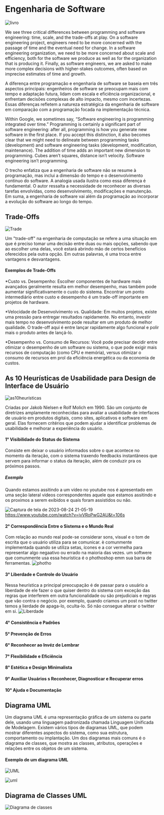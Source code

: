 # Engenharia de Software

![livro](https://user-images.githubusercontent.com/126684518/263099934-429a9f0b-ff99-41f7-9af2-7dba9a9fd3ff.jpeg)

We see three critical differences between programming and software engineering: time, scale, and the trade-offs at play. On a software engineering project, engineers need to be more concerned with the passage of time and the eventual need for change. In a software engineering organization, we need to be more concerned about scale and efficiency, both for the software we produce as well as for the organization that is producing it. Finally, as software engineers, we are asked to make more complex decisions with higher-stakes outcomes, often based on imprecise estimates of time and growth.



A diferença entre programação e engenharia de software se baseia em três aspectos principais: engenheiros de software se preocupam mais com tempo e adaptação futura, lidam com escala e eficiência organizacional, e enfrentam decisões complexas de alto impacto, mesmo com incertezas. Essas diferenças refletem a natureza estratégica da engenharia de software em comparação com a programação focada na implementação técnica.

Within Google, we sometimes say, “Software engineering is programming integrated over time.” Programming is certainly a significant part of software engineering: after all, programming is how you generate new software in the first place. If you accept this distinction, it also becomes clear that we might need to delineate between programming tasks (development) and software engineering tasks (development, modification, maintenance). The addition of time adds an important new dimension to programming. Cubes aren’t squares, distance isn’t velocity. Software engineering isn’t programming.


O trecho enfatiza que a engenharia de software não se resume à programação, mas inclui a dimensão do tempo e o desenvolvimento contínuo do software. A analogia usada ilustra como essa diferença é fundamental. O autor ressalta a necessidade de reconhecer as diversas tarefas envolvidas, como desenvolvimento, modificações e manutenção. Em suma, a engenharia de software vai além da programação ao incorporar a evolução do software ao longo do tempo.

## Trade-Offs

![Trade](https://github.com/PauloCruz34/bertoti/assets/126684518/79075aa8-ab25-4373-b6dd-8057005206df)

Um "trade-off" na engenharia de computação se refere a uma situação em que é preciso tomar uma decisão entre duas ou mais opções, sabendo que ao escolher uma delas, você estará abrindo mão de certos benefícios oferecidos pela outra opção. Em outras palavras, é uma troca entre vantagens e desvantagens.

#### Exemplos de Trade-Offs


*Custo vs. Desempenho: Escolher componentes de hardware mais avançados geralmente resulta em melhor desempenho, mas também pode aumentar significativamente o custo do sistema. Encontrar um ponto intermediário entre custo e desempenho é um trade-off importante em projetos de hardware.

*Velocidade de Desenvolvimento vs. Qualidade: Em muitos projetos, existe uma pressão para entregar resultados rapidamente. No entanto, investir mais tempo no desenvolvimento pode resultar em um produto de melhor qualidade. O trade-off aqui é entre lançar rapidamente algo funcional e polir mais o produto antes de lançá-lo.

*Desempenho vs. Consumo de Recursos: Você pode precisar decidir entre otimizar o desempenho de um software ou sistema, o que pode exigir mais recursos de computação (como CPU e memória), versus otimizar o consumo de recursos em prol da eficiência energética ou da economia de custos.

## As 10 Heurísticas de Usabilidade para Design de Interface de Usuário

![as10heurísticas](https://user-images.githubusercontent.com/126684518/263132546-d2e2fecb-1ffd-4688-b04c-8315b686b50f.png)

Criadas por Jakob Nielsen e Rolf Molich em 1990. São um conjunto de diretrizes amplamente reconhecidas para avaliar a usabilidade de interfaces de usuário em produtos digitais, como sites, aplicativos e software em geral. Elas fornecem critérios que podem ajudar a identificar problemas de usabilidade e melhorar a experiência do usuário.

#### 1° Visibilidade do Status do Sistema
Consiste em deixar o usuário informados sobre o que acontece no momento da iteração, com o sistema traxendo feedbacks instantâneos que servem para informar o status da iteração, além de conduzir pra os próximos passos.
##### Exemplo
Quando estamos assitindo a um vídeo no youtube nos é apresentado em uma seção lateral videos correspondentes aquele que estamos assitindo e os proximos a serem exibidos e  quais foram assistidos ou não.

![Captura de tela de 2023-08-24 21-05-19](https://user-images.githubusercontent.com/126684518/263132368-a6ce7e35-3c7c-46b6-80b5-9a5be34fcb78.png)
https://www.youtube.com/watch?v=jvVRoPwG2AU&t=106s
#### 2° Correspondência Entre o Sistema e o Mundo Real
Com relação ao mundo real pode-se considerar sons, visual e o tom de escrita que o usuário utiliza para se comunicar. è comunmente implementada quando se utiliza setas, ícones e a cor vermelha para representar algo negaativo ou errado na maioria das vezes.
um softwere que comunmente usa essa heurística é o phothoshop emm sua barra de ferramentas.
![photho](https://www.alura.com.br/artigos/assets/10-heuristicas/photoshop-barra-ferramentas.png)

#### 3° Liberdade e Controle do Usuário
Nessa heurística a principal preocupação é de passar para o usuário a liberdade de ele fazer o que quiser dentro do sistema com exceção das regras que interferem em outra funcionalidade ou são prejudiciais e regras que vão contra o negócio.
por exemplo, quando criamos um post no twitter temos a lierdade de apaga-lo, oculta-lo. Só não consegue alterar o twitter em si.
![Liberdade](https://www.alura.com.br/artigos/assets/10-heuristicas/tweet-retweet.png)

#### 4° Consistência e Padrões
#### 5° Prevenção de Erros
#### 6° Reconhecer ao Invéz de Lembrar
#### 7° Flexibilidade e Eficiência
#### 8° Estética e Design Minimalista
#### 9° Auxiliar Usuários s Reconhecer, Diagnosticar e Recuperar erros
#### 10° Ajuda e Documentação



## Diagrama UML

Um diagrama UML é uma representação gráfica de um sistema ou parte dele, usando uma linguagem padronizada chamada Linguagem Unificada de Modelagem. Existem vários tipos de diagramas UML, que podem mostrar diferentes aspectos do sistema, como sua estrutura, comportamento ou implantação. Um dos diagramas mais comuns é o diagrama de classes, que mostra as classes, atributos, operações e relações entre os objetos de um sistema. 

#### Exemplo de um diagrama UML

 ![UML](https://user-images.githubusercontent.com/126684518/263119320-54a03cd9-f377-4a85-aaf4-c074f391d5ca.png)

![uml](https://github.com/PauloCruz34/bertoti/assets/126684518/cdc57a01-dcff-4706-af6d-70bde2acd82a)

## Diagrama de Classes UML
![Diagrama de classes](https://github.com/PauloCruz34/bertoti/assets/126684518/2067839d-8fa7-4eb8-8a4c-3a57a40dab7a)
